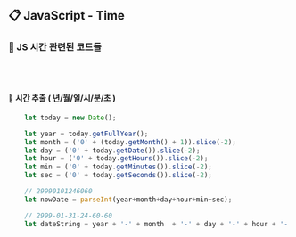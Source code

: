 ## 📋 JavaScript - Time

### 🧷 JS 시간 관련된 코드들

<br><br>
#### 📌 시간 추출 ( 년/월/일/시/분/초 )
```Javascript
    let today = new Date();

    let year = today.getFullYear();
    let month = ('0' + (today.getMonth() + 1)).slice(-2);
    let day = ('0' + today.getDate()).slice(-2);
    let hour = ('0' + today.getHours()).slice(-2);
    let min = ('0' + today.getMinutes()).slice(-2);
    let sec = ('0' + today.getSeconds()).slice(-2);

    // 29990101246060
    let nowDate = parseInt(year+month+day+hour+min+sec);

    // 2999-01-31-24-60-60
    let dateString = year + '-' + month  + '-' + day + '-' + hour + '-' + min + '-' + sec;
```


<br><br>

